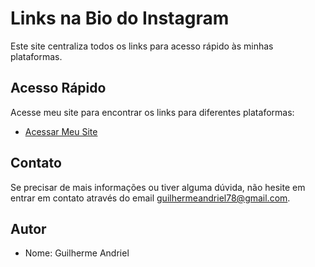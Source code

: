 # Links na Bio do Instagram

Este site centraliza todos os links para acesso rápido às minhas plataformas.

## Acesso Rápido

Acesse meu site para encontrar os links para diferentes plataformas:

- [Acessar Meu Site](https://guilherme-andriel.github.io/BioDoInstagram/)

## Contato

Se precisar de mais informações ou tiver alguma dúvida, não hesite em entrar em contato através do email [guilhermeandriel78@gmail.com](mailto:guilhermeandriel78@gmail.com).

## Autor

- Nome: Guilherme Andriel
